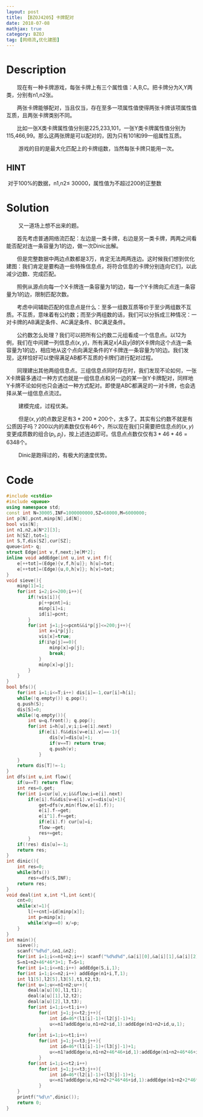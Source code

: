 ```yaml
---
layout: post
title: 【BZOJ4205】卡牌配对
date: 2018-07-08
mathjax: true
category: BZOJ
tag: [网络流,优化建图]
---
```

# Description

　　现在有一种卡牌游戏，每张卡牌上有三个属性值：A,B,C。把卡牌分为X,Y两类，分别有n1,n2张。

​	　　两张卡牌能够配对，当且仅当，存在至多一项属性值使得两张卡牌该项属性值互质，且两张卡牌类别不同。

​	　　比如一张X类卡牌属性值分别是225,233,101，一张Y类卡牌属性值分别为115,466,99。那么这两张牌是可以配对的，因为只有101和99一组属性互质。

​	　　游戏的目的是最大化匹配上的卡牌组数，当然每张卡牌只能用一次。



## HINT

​	对于100%的数据，n1,n2≤ 30000，属性值为不超过200的正整数


<!-- more -->
# Solution

​	　　又一道场上想不出来的题。

​	　　首先考虑普通网络流匹配：左边是一类卡牌，右边是另一类卡牌，两两之间看能否配对连一条容量为1的边，做一次Dinic出解。

​	　　但是完整数据中两边点数都是3万，肯定无法两两连边。这时候我们想到优化建图：我们肯定是要构造一些特殊信息点，将符合信息的卡牌分别连向它们，以此减少边数、完成匹配。

​	　　照例从源点向每一个X卡牌连一条容量为1的边，每一个Y卡牌向汇点连一条容量为1的边，限制匹配次数。

​	　　考虑中间辅助匹配的信息点是什么：至多一组数互质等价于至少两组数不互质。不互质，意味着有公约数；而至少两组数的话，我们可以分拆成三种情况：一对卡牌的AB满足条件、AC满足条件、BC满足条件。

​	　　公约数怎么处理？我们可以把所有公约数二元组看成一个信息点。以12为例，我们在中间建一列信息点$(x,y)$，所有满足$x|A$且$y|B$的X卡牌向这个点连一条容量为1的边，相应地从这个点向满足条件的Y卡牌连一条容量为1的边。我们发现，这样恰好可以使得满足AB都不互质的卡牌们进行配对过程。

​	　　同理建出其他两组信息点。三组信息点同时存在时，我们发现不论如何，一张X卡牌最多通过一种方式也就是一组信息点和另一边的某一张Y卡牌配对，同样地Y卡牌不论如何也只会通过一种方式配对。即使是ABC都满足的一对卡牌，也会选择从某一组信息点流过。

​	　　建模完成，过程优美。

​	　　但是$(x,y)$的点数足足有$3*200*200$个，太多了。其实有公约数不就是有公质因子吗？200以内的素数仅仅有46个，所以现在我们只需要把信息点的$(x,y)$变更成质数的组合$(p_i,p_j)$，按上述连边即可。信息点点数仅仅有$3*46*46=6348$个。

​	　　Dinic是跑得过的，有极大的速度优势。



# Code

```c++
#include <cstdio>
#include <queue>
using namespace std;
const int N=30005,INF=1000000000,SZ=68000,M=6000000;
int p[N],pcnt,minp[N],id[N];
bool vis[N];
int n1,n2,a[N*2][3];
int h[SZ],tot=1;
int S,T,dis[SZ],cur[SZ];
queue<int> q;
struct Edge{int v,f,next;}e[M*2];
inline void addEdge(int u,int v,int f){
    e[++tot]=(Edge){v,f,h[u]}; h[u]=tot;
    e[++tot]=(Edge){u,0,h[v]}; h[v]=tot;
}
void sieve(){
    minp[1]=1;
    for(int i=2;i<=200;i++){
        if(!vis[i]){
            p[++pcnt]=i;
            minp[i]=i;
            id[i]=pcnt;
        }
        for(int j=1;j<=pcnt&&i*p[j]<=200;j++){
            int x=i*p[j];
            vis[x]=true;
            if(i%p[j]==0){
                minp[x]=p[j];
                break;
            }
            minp[x]=p[j];
        }
    }
}
bool bfs(){
    for(int i=1;i<=T;i++) dis[i]=-1,cur[i]=h[i];
    while(!q.empty()) q.pop();
    q.push(S);
    dis[S]=0;
    while(!q.empty()){
        int u=q.front(); q.pop();
        for(int i=h[u],v;i;i=e[i].next)
            if(e[i].f&&dis[v=e[i].v]==-1){
                dis[v]=dis[u]+1;
                if(v==T) return true;
                q.push(v);
            }
    }
    return dis[T]!=-1;
}
int dfs(int u,int flow){
    if(u==T) return flow;
    int res=0,get;
    for(int i=cur[u],v;i&&flow;i=e[i].next)
        if(e[i].f&&dis[v=e[i].v]==dis[u]+1){
            get=dfs(v,min(flow,e[i].f));
            e[i].f-=get;
            e[i^1].f+=get;
            if(e[i].f) cur[u]=i;
            flow-=get;
            res+=get;
        }
    if(!res) dis[u]=-1;
    return res;
}
int dinic(){
    int res=0;
    while(bfs())
        res+=dfs(S,INF);
    return res;
}
void deal(int x,int *l,int &cnt){
    cnt=0;
    while(x!=1){
        l[++cnt]=id[minp[x]];       
        int p=minp[x];
        while(x%p==0) x/=p;
    }
}
int main(){
    sieve();
    scanf("%d%d",&n1,&n2);
    for(int i=1;i<=n1+n2;i++) scanf("%d%d%d",&a[i][0],&a[i][1],&a[i][2]);
    S=n1+n2+46*46*3+1; T=S+1;
    for(int i=1;i<=n1;i++) addEdge(S,i,1);
    for(int i=1;i<=n2;i++) addEdge(n1+i,T,1);
    int l1[5],l2[5],l3[5],t1,t2,t3;
    for(int u=1;u<=n1+n2;u++){
        deal(a[u][0],l1,t1);
        deal(a[u][1],l2,t2);
        deal(a[u][2],l3,t3);
        for(int i=1;i<=t1;i++)
            for(int j=1;j<=t2;j++){
                int id=46*(l1[i]-1)+(l2[j]-1)+1;
                u<=n1?addEdge(u,n1+n2+id,1):addEdge(n1+n2+id,u,1);
            }
        for(int i=1;i<=t1;i++)
            for(int j=1;j<=t3;j++){
                int id=46*(l1[i]-1)+(l3[j]-1)+1;
                u<=n1?addEdge(u,n1+n2+46*46+id,1):addEdge(n1+n2+46*46+id,u,1);
            }
        for(int i=1;i<=t2;i++)
            for(int j=1;j<=t3;j++){
                int id=46*(l2[i]-1)+(l3[j]-1)+1;
                u<=n1?addEdge(u,n1+n2+2*46*46+id,1):addEdge(n1+n2+2*46*46+id,u,1);
            }
    }
    printf("%d\n",dinic());
    return 0;
}
```

